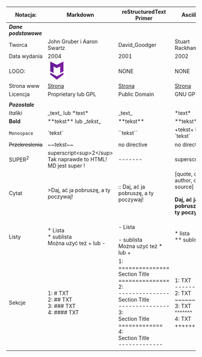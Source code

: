 | Notacja:            | Markdown                                                                   | reStructuredText Primer                   | AsciiDoc                                     |   
|------------|----------|----------------------------------------------------------------------------|-------------------------------------------|
|**_Dane podstawowe_**| 
|Tworca|John Gruber i Aaron Swartz|David_Goodger|Stuart Rackham||
|Data wydania|2004|2001|2002|||
|LOGO:|![alt text](https://github.com/adam-p/markdown-here/raw/master/src/common/images/icon48.png "Logo raz")|NONE|NONE|
| Strona www | [Strona](https://github.com/adam-p/markdown-here/wiki/Markdown-Cheatsheet) | [Strona](http://sphinx-doc.org/rest.html) | [Strona](http://www.methods.co.nz/asciidoc/) |   |
|Licencja|Proprietary lub GPL|Public Domain|GNU GPL, MIT||
||||||
|**_Pozostale_** | | | | | |
| *Italiki*              |  \_text_ lub \*text*                               |  \_text_ |  \*text* |   |
|**Bold**|\*\*tekst** lub \__tekst__|\*\*tekst**|\*\*tekst**||
|`Monospace`|\`tekst\`|\`\`tekst\`\`|\+tekst+ lub \`tekst` ||
|~~Przekreslenia~~|\~~tekst~~| no directive|no directive||
|SUPER<sup>2</sup>|superscript\<sup>2\</sup><br>Tak naprawde to HTML! <br> MD jest super !|-------|superscript^2^||
|Cytat  |>Daj, ać ja pobruszę, a ty poczywaj!|:: Daj, ać ja pobruszę, a ty poczywaj!|[quote, cite author, cite source]<br>____<br>Daj, ać ja pobruszę, a ty poczywaj!<br>____||
|Listy|* Lista<br>  * sublista <br> Można użyć też \+ lub \-|<br>- Lista<br><br>  - sublista <br> Można użyć też \* lub \+|* lista <br> ** sublista||
|Sekcje|1: # TXT<br>2: ## TXT<br>3: ### TXT<br>4: #### TXT |1: <br>===============<br> Section Title<br>===============<br>2:<br>---------------<br> Section Title<br>---------------<br>3:<br>Section Title<br>=============<br>4:<br>Section Title<br>-------------<br>|1: TXT<br>-------<br>2: TXT<br> ~~~~~~~<br>3: TXT<br>^^^^^^^<br>4: TXT<br>+++++++||
||||||


